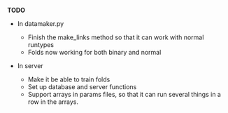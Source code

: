 **TODO**
* In datamaker.py
    * Finish the make_links method so that it can work with normal runtypes
    * Folds now working for both binary and normal


* In server
    * Make it be able to train folds
    * Set up database and server functions
    * Support arrays in params files, so that it can run several things in a row in the arrays.